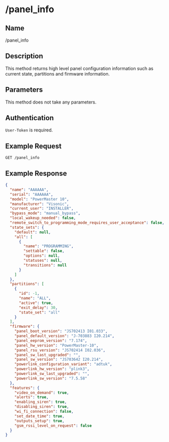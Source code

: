 # /panel_info

## Name
/panel_info

## Description
This method returns high level panel configuration information such as current state, partitions and firmware information.

## Parameters
This method does not take any parameters.

## Authentication
`User-Token` is required.

## Example Request
`GET /panel_info`

## Example Response
```json
{
  "name": "AAAAAA",
  "serial": "AAAAAA",
  "model": "PowerMaster 10",
  "manufacturer": "Visonic",
  "current_user": "INSTALLER",
  "bypass_mode": "manual_bypass",
  "local_wakeup_needed": false,
  "remote_switch_to_programming_mode_requires_user_acceptance": false,
  "state_sets": {
    "default": null,
    "all": [
      {
        "name": "PROGRAMMING",
        "settable": false,
        "options": null,
        "statuses": null,
        "transitions": null
      }
    ]
  },
  "partitions": [
    {
      "id": -1,
      "name": "ALL",
      "active": true,
      "exit_delay": 30,
      "state_set": "all"
    }
  ],
  "firmware": {
    "panel_boot_version": "JS702413 I01.033",
    "panel_default_version": "J-703883 I20.214",
    "panel_eeprom_version": "7.174",
    "panel_hw_version": "PowerMaster-10",
    "panel_rsu_version": "JS702414 I02.036",
    "panel_sw_last_upgraded": "",
    "panel_sw_version": "JS703642 I20.214",
    "powerlink_configuration_variant": "adtuk",
    "powerlink_hw_version": "plink3",
    "powerlink_sw_last_upgraded": "",
    "powerlink_sw_version": "7.5.58"
  },
  "features": {
    "video_on_demand": true,
    "alerts": true,
    "enabling_siren": true,
    "disabling_siren": true,
    "wi_fi_connection": false,
    "set_date_time": true,
    "outputs_setup": true,
    "gsm_rssi_level_on_request": false
  }
}
```
